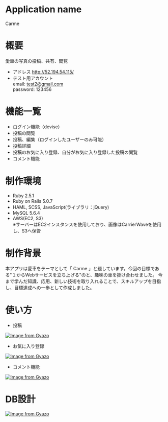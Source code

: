 # Application name

Carme

# 概要

愛車の写真の投稿、共有、閲覧<br>
* アドレス http://52.194.54.115/  
* テスト用アカウント  
  email: test2@gmail.com  
  password: 123456

# 機能一覧

* ログイン機能（devise）  
* 投稿の閲覧  
* 投稿、編集（ログインしたユーザーのみ可能）  
* 投稿詳細
* 投稿のお気に入り登録、自分がお気に入り登録した投稿の閲覧  
* コメント機能

# 制作環境

* Ruby 2.5.1  
* Ruby on Rails 5.0.7  
* HAML, SCSS, JavaScript(ライブラリ：jQuery)  
* MySQL 5.6.4   
* AWS(EC2, S3)  
※サーバーはEC2インスタンスを使用しており、画像はCarrierWaveを使用し、S3へ保管

# 制作背景

本アプリは愛車をテーマとして「 Carme 」と題しています。今回の目標である"１からWebサービスを立ち上げる"のと、趣味の車を掛け合わせました。 今まで学んだ知識、応用、新しい技術を取り入れることで、スキルアップを目指し、目標達成への一歩として作成しました。

# 使い方

* 投稿

[![Image from Gyazo](https://i.gyazo.com/3418849963acbf89b3cb71078f1a5e20.gif)](https://gyazo.com/3418849963acbf89b3cb71078f1a5e20)
* お気に入り登録

[![Image from Gyazo](https://i.gyazo.com/6ffa6e5d3448272c8badb788e0f805a9.gif)](https://gyazo.com/6ffa6e5d3448272c8badb788e0f805a9)

* コメント機能

[![Image from Gyazo](https://i.gyazo.com/1ff5059f3dd2965ea41ae9cd5796badd.gif)](https://gyazo.com/1ff5059f3dd2965ea41ae9cd5796badd)

# DB設計

[![Image from Gyazo](https://i.gyazo.com/d9167a34253dc1b23312eef799b5865e.png)](https://gyazo.com/d9167a34253dc1b23312eef799b5865e)




